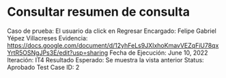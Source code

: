# Consultar resumen de consulta

Caso de prueba: El usuario da click en Regresar 
Encargado: Felipe Gabriel Yépez Villacreses
Evidencia: https://docs.google.com/document/d/12yhFeLs9JXIxhoKmavVEZqFiU78qxYrtR5OSNgJPs3E/edit?usp=sharing
Fecha de Ejecución: June 10, 2022
Iteración: IT4
Resultado Esperado: Se muestra la vista anterior
Status: Aprobado
Test Case ID: 2